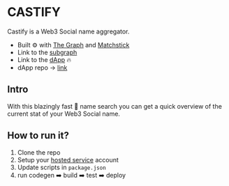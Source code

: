 # CASTIFY

Castify is a Web3 Social name aggregator.

- Built ⚙️ with [The Graph](https://thegraph.com/en/) and [Matchstick](https://github.com/LimeChain/matchstick)
- Link to the [subgraph](https://thegraph.com/hosted-service/subgraph/nicky-ru/castify)
- Link to the [dApp](https://dapp-fiction-one.vercel.app) 🔥
- dApp repo -> [link](https://github.com/fiction-one/dapp)

## Intro

With this blazingly fast 🚀 name search you can get a quick overview of the current stat of your Web3 Social name. 

## How to run it?

1. Clone the repo
2. Setup your [hosted service](https://thegraph.com/docs/en/deploying/deploying-a-subgraph-to-hosted/#store-the-access-token) account
3. Update scripts in `package.json`
4. run codegen ➡️ build ➡️ test ➡️ deploy